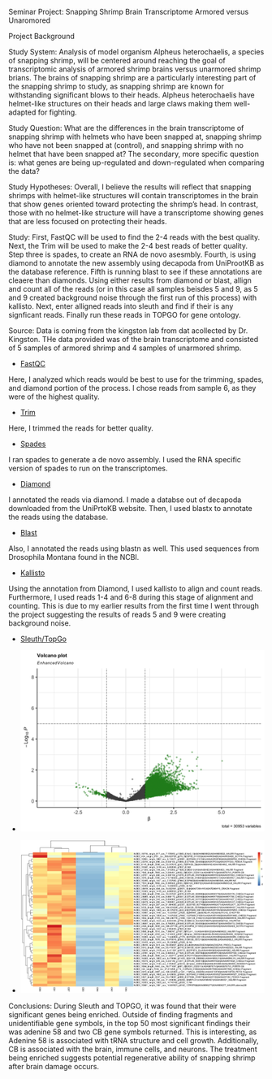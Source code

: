 Seminar Project: Snapping Shrimp Brain Transcriptome Armored versus Unaromored

Project Background

Study System: Analysis of model organism Alpheus heterochaelis, a species of snapping shrimp, will be centered around reaching the goal of transcriptomic analysis of armored shrimp brains versus unarmored shrimp brians. The brains of snapping shrimp are a particularly interesting part of the snapping shrimp to study, as snapping shrimp are known for withstanding significant blows to their heads. Alpheus heterochaelis have helmet-like structures on their heads and large claws making them well-adapted for fighting. 

Study Question: What are the differences in the brain transcriptome of snapping shrimp with helmets who have been snapped at, snapping shrimp who have not been snapped at (control), and snapping shrimp with no helmet that have been snapped at? The secondary, more specific question is: what genes are being up-regulated and down-regulated when comparing the data?  

Study Hypotheses: Overall, I believe the results will reflect that snapping shrimps with helmet-like structures will contain transcriptomes in the brain that show genes oriented toward protecting the shrimp’s head. In contrast, those with no helmet-like structure will have a transcriptome showing genes that are less focused on protecting their heads. 

Study: First, FastQC will be used to find the 2-4 reads with the best quality. Next, the Trim will be used to make the 2-4 best reads of better quality. Step three is spades, to create an RNA de novo asesmbly. Fourth, is using diamond to annotate the new assembly using decapoda from UniProotKB as the database reference. Fifth is running blast to see if these annotations are cleaere than diamonds. Using either results from diamond or blast, allign and count all of the reads (or in this case all samples beisdes 5 and 9, as 5 and 9 created background noise through the first run of this process) with kallisto. Next, enter alligned reads into sleuth and find if their is any signficant reads. Finally run these reads in TOPGO for gene ontology.  

Source: Data is coming from the kingston lab from dat acollected by Dr. Kingston. THe data provided was of the brain transcriptome and consisted of 5 samples of armored shrimp and 4 samples of unarmored shrimp.  

* [FastQC](https://github.com/con7291/Repository-1/tree/410ac8c2559358e21d3afe15e14099b7a234a9b7/Shrimp%20Brain%20FastQC)

Here, I analyzed which reads would be best to use for the trimming, spades, and diamond portion of the process. I chose reads from sample 6, as they were of the highest quality. 

* [Trim](https://github.com/con7291/Repository-1/tree/0b4c1bd9a46546faa6edba1f976a3053b88dcf3f/Shrimp%20Brain%20Trim)

Here, I trimmed the reads for better quality.

* [Spades](https://github.com/con7291/Repository-1/tree/0b4c1bd9a46546faa6edba1f976a3053b88dcf3f/Shrimp%20Brain%20Spades)

I ran spades to generate a de novo assembly. I used the RNA specific version of spades to run on the transcriptomes.

* [Diamond](https://github.com/con7291/Repository-1/tree/0b4c1bd9a46546faa6edba1f976a3053b88dcf3f/Shrimp%20Brain%20Diamond)

I annotated the reads via diamond. I made a databse out of decapoda downloaded from the UniPrtoKB website. Then, I used blastx to annotate the reads using the database.         

* [Blast](https://github.com/con7291/Repository-1/tree/0b4c1bd9a46546faa6edba1f976a3053b88dcf3f/Shrimp%20Brain%20Blast)

Also, I annotated the reads using blastn as well. This used sequences from Drosophila Montana found in the NCBI.  

* [Kallisto](https://github.com/con7291/Repository-1/tree/0b4c1bd9a46546faa6edba1f976a3053b88dcf3f/Shrimp%20Brain%20Diamond)

Using the annotation from Diamond, I used kallisto to align and count reads. Furthermore, I used reads 1-4 and 6-8 during this stage of alignment and counting. This is due to my earlier results from the first time I went through the project suggesting the results of reads 5 and 9 were creating background noise. 

* [Sleuth/TopGo](https://github.com/con7291/Repository-1/tree/0b4c1bd9a46546faa6edba1f976a3053b88dcf3f/Shrimp%20Brain%20Sleuth)

* ![Volcano Plot](https://github.com/con7291/Repository-1/blob/main/Volcano%20Plot)

* ![Pheatmap](https://github.com/con7291/Repository-1/blob/main/Pheat%20Map)

Conclusions: During Sleuth and TOPGO, it was found that their were significant genes being enriched. Outside of finding fragments and unidentifiable gene symbols, in the top 50 most significant findings their was adenine 58 and two CB gene symbols returned. This is interesting, as Adenine 58 is associated with tRNA structure and cell growth. Additionally, CB is associated with the brain, immune cells, and neurons. The treatment being enriched suggests potential regenerative ability of snapping shrimp after brain damage occurs.   
